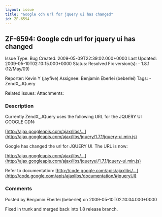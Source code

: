 ```yaml
---
layout: issue
title: "Google cdn url for jquery ui has changed"
id: ZF-6594
---
```


ZF-6594: Google cdn url for jquery ui has changed
-------------------------------------------------

 Issue Type: Bug Created: 2009-05-09T22:39:02.000+0000 Last Updated: 2009-05-10T02:10:15.000+0000 Status: Resolved Fix version(s): - 1.8.1 (12/May/09)
 
 Reporter:  Kevin Y (jayfive)  Assignee:  Benjamin Eberlei (beberlei)  Tags: - ZendX\_JQuery
 
 Related issues: 
 Attachments: 
### Description

Currently ZendX\_JQuery uses the following URL for the JQUERY UI GOOGLE CDN:

[http://ajax.googleapis.com/ajax/libs/…](http://ajax.googleapis.com/ajax/libs/jquery/1.7.1/jquery-ui.min.js)

Google has changed the url for JQUERY UI. The URL is now:

[http://ajax.googleapis.com/ajax/libs/…](http://ajax.googleapis.com/ajax/libs/jqueryui/1.7.1/jquery-ui.min.js)

Refer to documentation: [http://code.google.com/apis/ajaxlibs/…](http://code.google.com/apis/ajaxlibs/documentation/#jqueryUI)

 

 

### Comments

Posted by Benjamin Eberlei (beberlei) on 2009-05-10T02:10:04.000+0000

Fixed in trunk and merged back into 1.8 release branch.

 

 